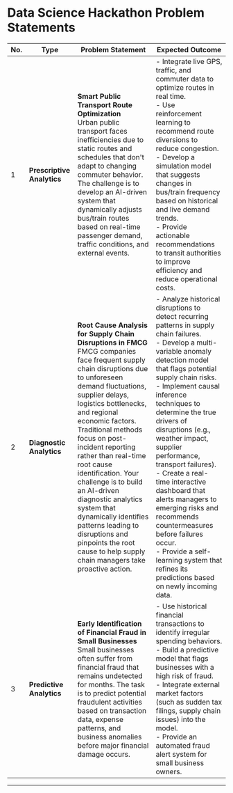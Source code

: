 # Data Science Hackathon Problem Statements

| No. | Type                     | Problem Statement | Expected Outcome |
|----|--------------------------|------------------|-----------------|
| 1  | **Prescriptive Analytics** | **Smart Public Transport Route Optimization** <br> Urban public transport faces inefficiencies due to static routes and schedules that don't adapt to changing commuter behavior. The challenge is to develop an AI-driven system that dynamically adjusts bus/train routes based on real-time passenger demand, traffic conditions, and external events. | - Integrate live GPS, traffic, and commuter data to optimize routes in real time. <br> - Use reinforcement learning to recommend route diversions to reduce congestion. <br> - Develop a simulation model that suggests changes in bus/train frequency based on historical and live demand trends. <br> - Provide actionable recommendations to transit authorities to improve efficiency and reduce operational costs. |
| 2  | **Diagnostic Analytics** | **Root Cause Analysis for Supply Chain Disruptions in FMCG** <br> FMCG companies face frequent supply chain disruptions due to unforeseen demand fluctuations, supplier delays, logistics bottlenecks, and regional economic factors. Traditional methods focus on post-incident reporting rather than real-time root cause identification. Your challenge is to build an AI-driven diagnostic analytics system that dynamically identifies patterns leading to disruptions and pinpoints the root cause to help supply chain managers take proactive action. | - Analyze historical disruptions to detect recurring patterns in supply chain failures. <br> - Develop a multi-variable anomaly detection model that flags potential supply chain risks. <br> - Implement causal inference techniques to determine the true drivers of disruptions (e.g., weather impact, supplier performance, transport failures). <br> - Create a real-time interactive dashboard that alerts managers to emerging risks and recommends countermeasures before failures occur. <br> - Provide a self-learning system that refines its predictions based on newly incoming data. |
| 3  | **Predictive Analytics** | **Early Identification of Financial Fraud in Small Businesses** <br> Small businesses often suffer from financial fraud that remains undetected for months. The task is to predict potential fraudulent activities based on transaction data, expense patterns, and business anomalies before major financial damage occurs. | - Use historical financial transactions to identify irregular spending behaviors. <br> - Build a predictive model that flags businesses with a high risk of fraud. <br> - Integrate external market factors (such as sudden tax filings, supply chain issues) into the model. <br> - Provide an automated fraud alert system for small business owners. |

---


